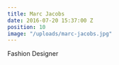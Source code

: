 ```yaml
---
title: Marc Jacobs
date: 2016-07-20 15:37:00 Z
position: 10
image: "/uploads/marc-jacobs.jpg"
---
```


Fashion Designer
